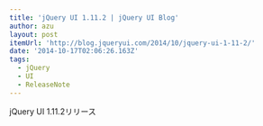 ```yaml
---
title: 'jQuery UI 1.11.2 | jQuery UI Blog'
author: azu
layout: post
itemUrl: 'http://blog.jqueryui.com/2014/10/jquery-ui-1-11-2/'
date: '2014-10-17T02:06:26.163Z'
tags:
  - jQuery
  - UI
  - ReleaseNote
---
```

jQuery UI 1.11.2リリース
